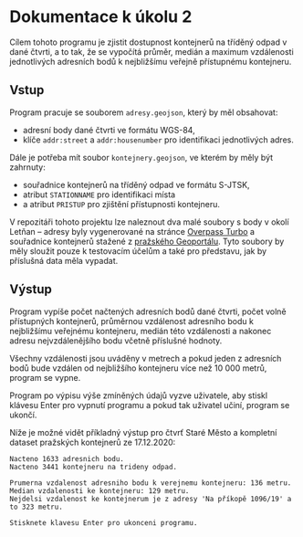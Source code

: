 # Dokumentace k úkolu 2

Cílem tohoto programu je zjistit dostupnost kontejnerů na tříděný odpad v dané čtvrti, a to tak, že se vypočítá průměr, medián a maximum vzdálenosti jednotlivých adresních bodů k nejbližšímu veřejně přístupnému kontejneru.



## Vstup

Program pracuje se souborem `adresy.geojson`, který by měl obsahovat:

- adresní body dané čtvrti ve formátu WGS-84,
- klíče `addr:street` a `addr:housenumber` pro identifikaci jednotlivých adres.

Dále je potřeba mít soubor `kontejnery.geojson`, ve kterém by měly být zahrnuty:

- souřadnice kontejnerů na tříděný odpad ve formátu S-JTSK,
- atribut `STATIONNAME` pro identifikaci místa 
- a atribut `PRISTUP` pro zjištění přístupnosti kontejneru.

V repozitáři tohoto projektu lze naleznout dva malé soubory s body v okolí Letňan – adresy byly vygenerované na stránce [Overpass Turbo](http://overpass-turbo.eu/s/119J) a souřadnice kontejnerů stažené z [pražského Geoportálu](https://www.geoportalpraha.cz/cs/data/otevrena-data/8726EF0E-0834-463B-9E5F-FE09E62D73FB). Tyto soubory by měly sloužit pouze k testovacím účelům a také pro představu, jak by příslušná data měla vypadat.



## Výstup

Program vypíše počet načtených adresních bodů dané čtvrti, počet volně přístupných kontejnerů, průměrnou vzdálenost adresního bodu k nejbližšímu veřejnému kontejneru, medián této vzdálenosti a nakonec adresu nejvzdálenějšího bodu včetně příslušné hodnoty. 

Všechny vzdálenosti jsou uváděny v metrech a pokud jeden z adresních bodů bude vzdálen od nejbližšího kontejneru více než 10 000 metrů, program se vypne.

Program po výpisu výše zmíněných údajů vyzve uživatele, aby stiskl klávesu Enter pro vypnutí programu a pokud tak uživatel učiní, program se ukončí.

Níže je možné vidět příkladný výstup pro čtvrť Staré Město a kompletní dataset pražských kontejnerů ze 17.12.2020:

```
Nacteno 1633 adresnich bodu.
Nacteno 3441 kontejneru na trideny odpad.

Prumerna vzdalenost adresniho bodu k verejnemu kontejneru: 136 metru.
Median vzdalenosti ke kontejneru: 129 metru.
Nejdelsi vzdalenost ke kontejnerum je z adresy 'Na příkopě 1096/19' a to 323 metru.

Stisknete klavesu Enter pro ukonceni programu. 
```

